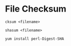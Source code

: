 # File Checksum


```
cksum <filename>
```
```
shasum <filename>
```

```
yum install perl-Digest-SHA
```